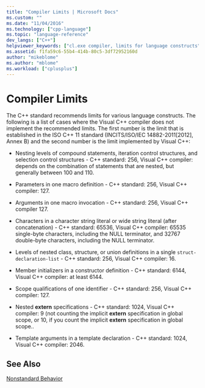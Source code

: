 ```yaml
---
title: "Compiler Limits | Microsoft Docs"
ms.custom: ""
ms.date: "11/04/2016"
ms.technology: ["cpp-language"]
ms.topic: "language-reference"
dev_langs: ["C++"]
helpviewer_keywords: ["cl.exe compiler, limits for language constructs"]
ms.assetid: f1fa59c6-55b4-414b-80c5-3df72952160d
author: "mikeblome"
ms.author: "mblome"
ms.workload: ["cplusplus"]
---
```

# Compiler Limits
The C++ standard recommends limits for various language constructs. The following is a list of cases where the Visual C++ compiler does not implement the recommended limits. The first number is the limit that is established in the ISO C++ 11 standard (INCITS/ISO/IEC 14882-2011[2012], Annex B) and the second number is the limit implemented by Visual C++:  
  
-   Nesting levels of compound statements, iteration control structures, and selection control structures - C++ standard: 256, Visual C++ compiler: depends on the combination of statements that are nested, but generally between 100 and 110.  
  
-   Parameters in one macro definition - C++ standard: 256, Visual C++ compiler: 127.  
  
-   Arguments in one macro invocation - C++ standard: 256, Visual C++ compiler 127.  
  
-   Characters in a character string literal or wide string literal (after concatenation) - C++ standard: 65536, Visual C++ compiler: 65535 single-byte characters, including the NULL terminator, and 32767 double-byte characters, including the NULL terminator.  
  
-   Levels of nested class, structure, or union definitions in a single `struct-declaration-list` - C++ standard: 256, Visual C++ compiler: 16.  
  
-   Member initializers in a constructor definition - C++ standard: 6144, Visual C++ compiler: at least 6144.  
  
-   Scope qualifications of one identifier - C++ standard: 256, Visual C++ compiler: 127.  
  
-   Nested **extern** specifications - C++ standard: 1024, Visual C++ compiler: 9 (not counting the implicit **extern** specification in global scope, or 10, if you count the implicit **extern** specification in global scope..  
  
-   Template arguments in a template declaration - C++ standard: 1024, Visual C++ compiler: 2046.  
  
## See Also  
 [Nonstandard Behavior](../cpp/nonstandard-behavior.md)